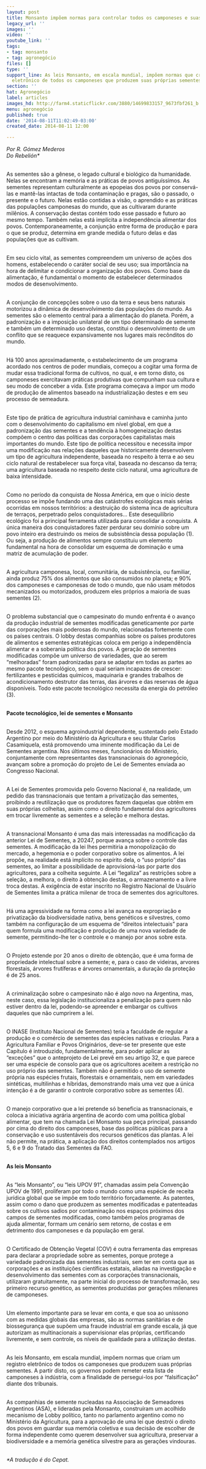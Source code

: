 ```yaml
---
layout: post
title: Monsanto impõem normas para controlar todos os camponeses e suas sementes
legacy_url: ''
images: ''
video: ''
youtube_link: ''
tags:
- tag: monsanto
- tag: agronegócio
files: []
type: ''
support_line: As leis Monsanto, em escala mundial, impõem normas que criam um registro
  eletrônico de todos os camponeses que produzem suas próprias sementes.
section: ''
hat: Agronegócio
label: articles
images_hd: http://farm4.staticflickr.com/3880/14699833157_9673fbf261_b.jpg
menu: agronegócio
published: true
date: '2014-08-11T11:02:49-03:00'
created_date: 2014-08-11 12:00

---
```

<p><em>Por R. G&oacute;mez Mederos<br />
Do Rebeli&oacute;n*</em></p>

<p><br />
As sementes s&atilde;o a g&ecirc;nese, o legado cultural e biol&oacute;gico da humanidade. Nelas se encontram a mem&oacute;ria e as pr&aacute;ticas de povos antigu&iacute;ssimos. As sementes representam culturalmente as epopeias dos povos por conserv&aacute;-las e mant&ecirc;-las intactas de toda contamina&ccedil;&atilde;o e pragas, s&atilde;o o passado, o presente e o futuro. Nelas est&atilde;o contidas a vis&atilde;o, o aprendido e as pr&aacute;ticas das popula&ccedil;&otilde;es camponesas do mundo, que as cultivaram durante mil&ecirc;nios. A conserva&ccedil;&atilde;o destas cont&eacute;m todo esse passado e futuro ao mesmo tempo. Tamb&eacute;m nelas est&aacute; impl&iacute;cita a independ&ecirc;ncia alimentar dos povos. Contemporaneamente, a conjun&ccedil;&atilde;o entre forma de produ&ccedil;&atilde;o e para o que se produz, determina em grande medida o futuro delas e das popula&ccedil;&otilde;es que as cultivam.</p>

<p><br />
Em seu ciclo vital, as sementes compreendem um universo de a&ccedil;&otilde;es dos homens, estabelecendo o car&aacute;ter social de seu uso; sua import&acirc;ncia na hora de delimitar e condicionar a organiza&ccedil;&atilde;o dos povos. Como base da alimenta&ccedil;&atilde;o, &eacute; fundamental o momento de estabelecer determinados modos de desenvolvimento.</p>

<p><br />
A conjun&ccedil;&atilde;o de concep&ccedil;&otilde;es sobre o uso da terra e seus bens naturais motorizou a din&acirc;mica de desenvolvimento das popula&ccedil;&otilde;es do mundo. As sementes s&atilde;o o elemento central para a alimenta&ccedil;&atilde;o do planeta. Por&eacute;m, a padroniza&ccedil;&atilde;o e a imposi&ccedil;&atilde;o unilateral de um tipo determinado de semente e tamb&eacute;m um determinado uso destas, constitui o desenvolvimento de um conflito que se reaquece expansivamente nos lugares mais rec&ocirc;nditos do mundo.</p>

<p><br />
H&aacute; 100 anos aproximadamente, o estabelecimento de um programa acordado nos centros de poder mundiais, come&ccedil;ou a cogitar uma forma de mudar essa tradicional forma de cultivos, no qual, e em torno disto, os camponeses exercitavam pr&aacute;ticas produtivas que compunham sua cultura e seu modo de conceber a vida. Este programa come&ccedil;ava a impor um modo de produ&ccedil;&atilde;o de alimentos baseado na industrializa&ccedil;&atilde;o destes e em seu processo de semeadura.</p>

<p><br />
Este tipo de pr&aacute;tica de agricultura industrial caminhava e caminha junto com o desenvolvimento do capitalismo em n&iacute;vel global, em que a padroniza&ccedil;&atilde;o das sementes e a tend&ecirc;ncia &agrave; homogeneiza&ccedil;&atilde;o destas comp&otilde;em o centro das pol&iacute;ticas das corpora&ccedil;&otilde;es capitalistas mais importantes do mundo. Este tipo de pol&iacute;tica necessitou e necessita impor uma modifica&ccedil;&atilde;o nas rela&ccedil;&otilde;es daqueles que historicamente desenvolvem um tipo de agricultura independente, baseada no respeito &agrave; terra e ao seu ciclo natural de restabelecer sua for&ccedil;a vital, baseada no descanso da terra; uma agricultura baseada no respeito deste ciclo natural, uma agricultura de baixa intensidade.</p>

<p><br />
Como no per&iacute;odo da conquista de Nossa Am&eacute;rica, em que o in&iacute;cio deste processo se imp&otilde;e fundando uma das cat&aacute;strofes ecol&oacute;gicas mais s&eacute;rias ocorridas em nossos territ&oacute;rios: a destrui&ccedil;&atilde;o do sistema inca de agricultura de terra&ccedil;os, perpetrado pelos conquistadores... Este desequil&iacute;brio ecol&oacute;gico foi a principal ferramenta utilizada para consolidar a conquista. A &uacute;nica maneira dos conquistadores fazer perdurar seu dom&iacute;nio sobre um povo inteiro era destruindo os meios de subsist&ecirc;ncia dessa popula&ccedil;&atilde;o (1). Ou seja, a produ&ccedil;&atilde;o de alimentos sempre constituiu um elemento fundamental na hora de consolidar um esquema de domina&ccedil;&atilde;o e uma matriz de acumula&ccedil;&atilde;o de poder.</p>

<p><br />
A agricultura camponesa, local, comunit&aacute;ria, de subsist&ecirc;ncia, ou familiar, ainda produz 75% dos alimentos que s&atilde;o consumidos no planeta; e 90% dos camponeses e camponesas de todo o mundo, que n&atilde;o usam m&eacute;todos mecanizados ou motorizados, produzem eles pr&oacute;prios a maioria de suas sementes (2).</p>

<p><br />
O problema substancial que o campesinato do mundo enfrenta &eacute; o avan&ccedil;o da produ&ccedil;&atilde;o industrial de sementes modificadas geneticamente por parte das corpora&ccedil;&otilde;es mais poderosas do mundo, relacionadas fortemente com os pa&iacute;ses centrais. O lobby destas companhias sobre os pa&iacute;ses produtores de alimentos e sementes estrat&eacute;gicas coloca em perigo a independ&ecirc;ncia alimentar e a soberania pol&iacute;tica dos povos. A gera&ccedil;&atilde;o de sementes modificadas comp&otilde;e um universo de variedades, que ao serem &ldquo;melhoradas&rdquo; foram padronizadas para se adaptar em todas as partes ao mesmo pacote tecnol&oacute;gico, sem o qual seriam incapazes de crescer: fertilizantes e pesticidas qu&iacute;micos, maquinaria e grandes trabalhos de acondicionamento destrutor das terras, das &aacute;rvores e das reservas de &aacute;gua dispon&iacute;veis. Todo este pacote tecnol&oacute;gico necessita da energia do petr&oacute;leo (3).</p>

<p><br />
<strong>Pacote tecnol&oacute;gico, lei de sementes e Monsanto</strong></p>

<p><br />
Desde 2012, o esquema agroindustrial dependente, sustentado pelo Estado Argentino por meio do Minist&eacute;rio da Agricultura e seu titular Carlos Casamiquela, est&aacute; promovendo uma iminente modifica&ccedil;&atilde;o da Lei de Sementes argentina. Nos &uacute;ltimos meses, funcion&aacute;rios do Minist&eacute;rio, conjuntamente com representantes das transnacionais do agroneg&oacute;cio, avan&ccedil;am sobre a promo&ccedil;&atilde;o do projeto de Lei de Sementes enviada ao Congresso Nacional.</p>

<p><br />
A Lei de Sementes promovida pelo Governo Nacional &eacute;, na realidade, um pedido das transnacionais que tentam a privatiza&ccedil;&atilde;o das sementes, proibindo a reutiliza&ccedil;&atilde;o que os produtores fazem daquelas que obt&ecirc;m em suas pr&oacute;prias colheitas, assim como o direito fundamental dos agricultores em trocar livremente as sementes e a sele&ccedil;&atilde;o e melhora destas.</p>

<p><br />
A transnacional Monsanto &eacute; uma das mais interessadas na modifica&ccedil;&atilde;o da anterior Lei de Sementes, a 20247, porque avan&ccedil;a sobre o controle das sementes. A modifica&ccedil;&atilde;o da lei lhes permitiria a monopoliza&ccedil;&atilde;o do mercado, a hegemonia e o poder corporativo sobre os alimentos. A lei prop&otilde;e, na realidade est&aacute; impl&iacute;cito no esp&iacute;rito dela, o &ldquo;uso pr&oacute;prio&rdquo; das sementes, ao limitar a possibilidade de aprovision&aacute;-las por parte dos agricultores, para a colheita seguinte. A Lei &ldquo;legaliza&rdquo; as restri&ccedil;&otilde;es sobre a sele&ccedil;&atilde;o, a melhora, o direito &agrave; obten&ccedil;&atilde;o destas, o armazenamento e a livre troca destas. A exig&ecirc;ncia de estar inscrito no Registro Nacional de Usu&aacute;rio de Sementes limita a pr&aacute;tica milenar de troca de sementes dos agricultores.</p>

<p><br />
H&aacute; uma agressividade na forma como a lei avan&ccedil;a na expropria&ccedil;&atilde;o e privatiza&ccedil;&atilde;o da biodiversidade nativa, bens gen&eacute;ticos e silvestres, como tamb&eacute;m na configura&ccedil;&atilde;o de um esquema de &ldquo;direitos intelectuais&rdquo; para quem formula uma modifica&ccedil;&atilde;o e produ&ccedil;&atilde;o de uma nova variedade de semente, permitindo-lhe ter o controle e o manejo por anos sobre esta.</p>

<p><br />
O Projeto estende por 20 anos o direito de obten&ccedil;&atilde;o, que &eacute; uma forma de propriedade intelectual sobre a semente; e, para o caso de videiras, arvores florestais, &aacute;rvores frut&iacute;feras e &aacute;rvores ornamentais, a dura&ccedil;&atilde;o da prote&ccedil;&atilde;o &eacute; de 25 anos.</p>

<p><br />
A criminaliza&ccedil;&atilde;o sobre o campesinato n&atilde;o &eacute; algo novo na Argentina, mas, neste caso, essa legisla&ccedil;&atilde;o institucionaliza a penaliza&ccedil;&atilde;o para quem n&atilde;o estiver dentro da lei, podendo-se apreender e embargar os cultivos daqueles que n&atilde;o cumprirem a lei.</p>

<p><br />
O INASE (Instituto Nacional de Sementes) teria a faculdade de regular a produ&ccedil;&atilde;o e o com&eacute;rcio de sementes das esp&eacute;cies nativas e crioulas. Para a Agricultura Familiar e Povos Origin&aacute;rios, deve-se ter presente que este Cap&iacute;tulo &eacute; introduzido, fundamentalmente, para poder aplicar as &ldquo;exce&ccedil;&otilde;es&rdquo; que o anteprojeto de Lei prev&ecirc; em seu artigo 32, e que parece ser uma esp&eacute;cie de consolo para que os agricultores aceitem a restri&ccedil;&atilde;o no uso pr&oacute;prio das sementes. Tamb&eacute;m n&atilde;o &eacute; permitido o uso de semente pr&oacute;pria nas esp&eacute;cies frutais, florestais e ornamentais, nem em variedades sint&eacute;ticas, multilinhas e h&iacute;bridas, demonstrando mais uma vez que a &uacute;nica inten&ccedil;&atilde;o &eacute; a de garantir o controle corporativo sobre as sementes (4).</p>

<p><br />
O manejo corporativo que a lei pretende s&oacute; beneficia as transnacionais, e coloca a iniciativa agr&aacute;ria argentina de acordo com uma pol&iacute;tica global alimentar, que tem na chamada Lei Monsanto sua pe&ccedil;a principal, passando por cima do direito dos camponeses, base das pol&iacute;ticas p&uacute;blicas para a conserva&ccedil;&atilde;o e uso sustent&aacute;veis dos recursos gen&eacute;ticos das plantas. A lei n&atilde;o permite, na pr&aacute;tica, a aplica&ccedil;&atilde;o dos direitos contemplados nos artigos 5, 6 e 9 do Tratado das Sementes da FAO.</p>

<p><br />
<strong>As leis Monsanto</strong></p>

<p><br />
As &ldquo;leis Monsanto&rdquo;, ou &ldquo;leis UPOV 91&rdquo;, chamadas assim pela Conven&ccedil;&atilde;o UPOV de 1991, proliferam por todo o mundo como uma esp&eacute;cie de receita jur&iacute;dica global que se imp&otilde;e em todo territ&oacute;rio for&ccedil;adamente. As patentes, assim como o dano que produzem as sementes modificadas e patenteadas sobre os cultivos sadios por contamina&ccedil;&atilde;o nos espa&ccedil;os pr&oacute;ximos dos campos de sementes modificadas, como tamb&eacute;m pelos programas de ajuda alimentar, formam um cen&aacute;rio sem retorno, de costas e em detrimento dos camponeses e da popula&ccedil;&atilde;o em geral.</p>

<p><br />
O Certificado de Obten&ccedil;&atilde;o Vegetal (COV) &eacute; outra ferramenta das empresas para declarar a propriedade sobre as sementes, porque protege a variedade padronizada das sementes industriais, sem ter em conta que as corpora&ccedil;&otilde;es e as institui&ccedil;&otilde;es cient&iacute;ficas estatais, aliadas na investiga&ccedil;&atilde;o e desenvolvimento das sementes com as corpora&ccedil;&otilde;es transnacionais, utilizaram gratuitamente, na parte inicial do processo de transforma&ccedil;&atilde;o, seu primeiro recurso gen&eacute;tico, as sementes produzidas por gera&ccedil;&otilde;es milenares de camponeses.</p>

<p><br />
Um elemento importante para se levar em conta, e que soa ao un&iacute;ssono com as medidas globais das empresas, s&atilde;o as normas sanit&aacute;rias e de biosseguran&ccedil;a que sup&otilde;em uma fraude industrial em grande escala, j&aacute; que autorizam as multinacionais a supervisionar elas pr&oacute;prias, certificando livremente, e sem controle, os n&iacute;veis de qualidade para a utiliza&ccedil;&atilde;o destas.</p>

<p><br />
As leis Monsanto, em escala mundial, imp&otilde;em normas que criam um registro eletr&ocirc;nico de todos os camponeses que produzem suas pr&oacute;prias sementes. A partir disto, os governos podem remeter esta lista de camponeses &agrave; ind&uacute;stria, com a finalidade de persegui-los por &ldquo;falsifica&ccedil;&atilde;o&rdquo; diante dos tribunais.</p>

<p><br />
As companhias de semente nucleadas na Associa&ccedil;&atilde;o de Semeadores Argentinos (ASA), e lideradas pela Monsanto, constru&iacute;ram um acolhido mecanismo de Lobby pol&iacute;tico, tanto no parlamento argentino como no Minist&eacute;rio da Agricultura, para a aprova&ccedil;&atilde;o de uma lei que destr&oacute;i o direito dos povos em guardar sua mem&oacute;ria coletiva e sua decis&atilde;o de escolher de forma independente como querem desenvolver sua agricultura, preservar a biodiversidade e a mem&oacute;ria gen&eacute;tica silvestre para as gera&ccedil;&otilde;es vindouras.</p>

<p><br />
<em>*A tradu&ccedil;&atilde;o &eacute; do Cepat.</em></p>

